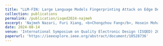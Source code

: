 ```yaml
---
title: "LLM-FIN: Large Language Models Fingerprinting Attack on Edge Devices"
collection: publications
permalink: /publication/isqed2024-najmeh
excerpt: 'Najmeh Nazari, Furi Xiang, <b>Chongzhou Fang</b>, Hosein Mohammadi Makrani, Aditya Puri, Kartik Patwari, Hossein Sayadi, Setareh Rafatirad, Chen-Nee Chuah and Houman Homayoun'
date: 2024-08-14
venue: 'International Symposium on Quality Electronic Design (ISQED) 2024'
paperurl: 'https://ieeexplore.ieee.org/abstract/document/10528736'
---
```

